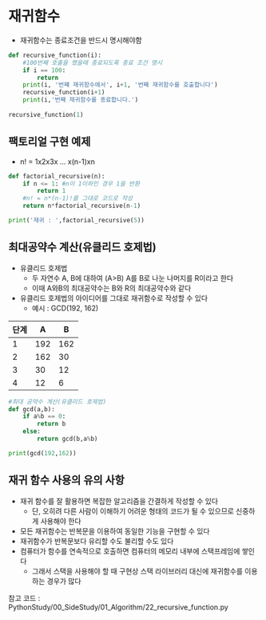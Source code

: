 # 재귀함수

* 재귀함수는 종료조건을 반드시 명시해야함

```python
def recursive_function(i):
    #100번째 호출을 했을때 종료되도록 종료 조건 명시
    if i == 100:
        return
    print(i, '번쨰 재귀함수에서', i+1, '번째 재귀함수를 호출합니다')
    recursive_function(i+1)
    print(i,'번째 재귀함수를 종료합니다.')
    
recursive_function(1)    
```



## 팩토리얼 구현 예제

* n! = 1x2x3x ... x(n-1)xn

```python
def factorial_recursive(n):
    if n <= 1: #n이 1이하인 경우 1을 반환
        return 1
    #n! = n*(n-1)!를 그대로 코드로 작성
    return n*factorial_recursive(n-1)

print('재귀 : ',factorial_recursive(5))
```



## 최대공약수 계산(유클리드 호제법)

* 유클리드 호제법
  * 두 자연수 A, B에 대하여 (A>B) A를 B로 나눈 나머지를 R이라고 한다
  * 이때 A와B의 최대공약수는 B와 R의 최대공약수와 같다
* 유클리드 호제법의 아이디어를 그대로 재귀함수로 작성할 수 있다
  * 예시 : GCD(192, 162)

| 단계 | A    | B    |
| ---- | ---- | ---- |
| 1    | 192  | 162  |
| 2    | 162  | 30   |
| 3    | 30   | 12   |
| 4    | 12   | 6    |

```python
#최대 공약수 계산(유클리드 호제법)
def gcd(a,b):
    if a%b == 0:
        return b
    else:
        return gcd(b,a%b)

print(gcd(192,162))
```



## 재귀 함수 사용의 유의 사항

* 재귀 함수를 잘 활용하면 복잡한 알고리즘을 간결하게 작성할 수 있다
  * 단, 오히려 다른 사람이 이해하기 어려운 형태의 코드가 될 수 있으므로 신중하게 사용해야 한다
* 모든 재귀함수는 반복문을 이용하여 동일한 기능을 구현할 수 있다
* 재귀함수가 반복문보다 유리할 수도 불리할 수도 있다
* 컴퓨터가 함수를 연속적으로 호출하면 컴퓨터의 메모리 내부에 스택프레임에 쌓인다
  * 그래서 스택을 사용해야 할 때 구현상 스택 라이브러리 대신에 재귀함수를 이용하는 경우가 많다



참고 코드 : PythonStudy/00_SideStudy/01_Algorithm/22_recursive_function.py
